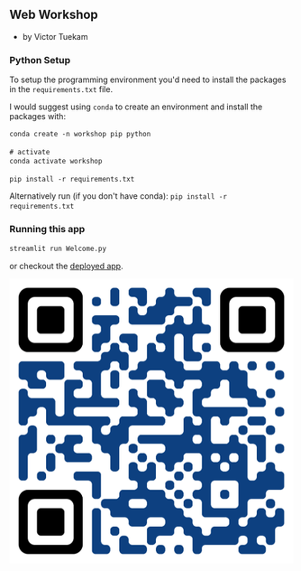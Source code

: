 ## Web Workshop
- by Victor Tuekam

### Python Setup

To setup the programming environment you'd need to install the packages in the `requirements.txt` file.

I would suggest using `conda` to create an environment and install the packages with:
```
conda create -n workshop pip python

# activate
conda activate workshop

pip install -r requirements.txt
```

Alternatively run (if you don't have conda): `pip install -r requirements.txt`

### Running this app
```sh
streamlit run Welcome.py
```

or checkout the [deployed app](https://streamlit-workshop.victortuekam.com).

![streamlit-workshop](images/qrcode.png)
